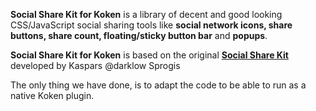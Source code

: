 **Social Share Kit for Koken** is a library of decent and good looking CSS/JavaScript social sharing tools like **social network icons, share buttons, share count, floating/sticky button bar** and **popups**.


**Social Share Kit for Koken** is based on the original **[Social Share Kit](https://github.com/darklow/social-share-kit)** developed by Kaspars @darklow Sprogis

The only thing we have done, is to adapt the code to be able to run as a native Koken plugin.
